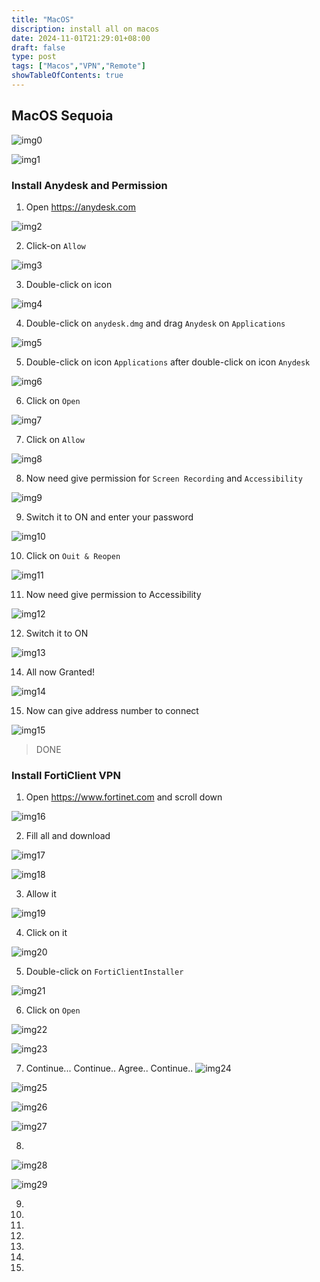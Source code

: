 ```yaml
---
title: "MacOS"
discription: install all on macos
date: 2024-11-01T21:29:01+08:00 
draft: false
type: post
tags: ["Macos","VPN","Remote"]
showTableOfContents: true
--- 
```


## MacOS Sequoia

![img0](images/0.svg)

![img1](images/1.webp)

### Install Anydesk and Permission

1. Open  https://anydesk.com

![img2](images/2.webp)

2. Click-on `Allow`

![img3](images/3.webp)

3. Double-click on icon

![img4](images/4.webp)

4. Double-click on `anydesk.dmg` and drag `Anydesk` on `Applications`

![img5](images/5.webp)

5. Double-click on icon `Applications` after double-click on icon `Anydesk`

![img6](images/6.webp)

6. Click on `Open`

![img7](images/7.webp)

7. Click on `Allow`

![img8](images/8.webp)

8. Now need give permission for `Screen Recording` and `Accessibility`

![img9](images/9.webp)

9. Switch it to ON and enter your password

![img10](images/10.webp)

10. Click on `Ouit & Reopen` 

![img11](images/11.webp)

11. Now need give permission to Accessibility

![img12](images/12.webp)

12. Switch it to ON

![img13](images/13.webp)

14. All now Granted!

![img14](images/14.webp)

15. Now can give address number to connect 

![img15](images/15.webp)

> DONE

### Install FortiClient VPN

1. Open https://www.fortinet.com and scroll down 

![img16](images/16.webp)

2. Fill all and download  

![img17](images/17.webp)

![img18](images/18.webp)

3. Allow it

![img19](images/19.webp)

4. Click on it 

![img20](images/20.webp)


5. Double-click on `FortiClientInstaller`

![img21](images/21.webp)

6. Click on `Open`

![img22](images/22.webp)

![img23](images/23.webp)

7. Continue... Continue.. Agree.. Continue..
![img24](images/24.webp)

![img25](images/25.webp)

![img26](images/26.webp)

![img27](images/27.webp)

8.

![img28](images/28.webp)

![img29](images/29.webp)


9.

10.

11.

8.


9.


10.


11.


